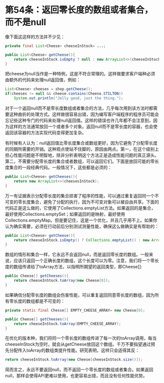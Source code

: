 # 第54条：返回零长度的数组或者集合，而不是null

像下面这这样的方法并不少见：

```java
private final List<Cheese> cheeseInStock= ...;

public List<Cheese> getCheese(){
	return cheeseInStock.isEmpty ? null : new ArrayList<>(cheeseInStock);
}
```

把cheese为null当作是一种特例，这是不符合常理的。这样做要求客户端种必须由额外的代码来处理null返回值，例如：

```java
List<Cheese> cheeses = shop.getCheese();
if(cheeses != null && cheese.contains(Cheese.STILTON))
	System.out.println("Jolly good, just the thing.");
```

对于一个返回null而不是零长度数组或者集合的方法，几乎每次用到该方法时都需要这种曲折的处理方式。这样做很容易出错，因为编写客户端程序的程序员可能会忘记些这种专门的代码来处理null返回值。这样的错误也许几年都不会注意到，因为这样的方法通常放回一个或者多个对象。返回null而不是零长度的容器，也会使返回该容器的方法实现代码变得更加复杂。

有时候有人认为：null返回值比零长度集合或数组更好，因为它避免了分配零长度的同期所需要的开销。这种观点使站不住脚的，原因由两点。第一，在这个级别上担心性能问题是不明智地，除非分析表明这个方法正是造成性能问题的真正源头。第二，不需要分配零长度的集合或者数组，可以返回它们。下面是放回可能的零长度集合的一段经典代码。一般情况下，这些都是必须的：

```java
public List<Cheese> getCheeses(){
	return new ArrayList<>(cheesesInStock);
}
```

万一有证据表示分配零长度的集合损害了程序的性能，可以通过重复返回同一个不可变的零长度集合，避免了分配的执行，因为不可变对象可以被自由共享。下面的代码正是这么做的，它使用了Collections.emptyList方法。如果返回的是集合，最好使用Collections.emptySet；如果返回的是映射，最好使用Collections.emptyMap。但是要记住，这是一个优化，并且几乎用不上。如果你认为确实需要，必须在行动前后分别测试测量性能，确保这么做确实是有帮助的：

```java
public List<Cheese> getCheese(){
	return cheeseInStock.isEmpty() ? Collections.emptyList() : new ArrayList<>(cheeseInStock);
}
```

数组的情形和集合一样，它永远不会返回null，而是返回零长度的数组。一般来说，应该只返回一个正确长度的数组，这个长度可以为零。注意，我们将一个零长度的数组传递给了toArray方法，以指明所期望的返回类型，即Cheese[]:

```java
public Cheese[] getCheeses(){
	return cheeseInStock.toArray(new Cheese[0]);
}
```

如果确信分配零长度的数组会伤害性能，可以重复返回同意零长度的数组，因为所有零长度的数组都是不可变的：

```java
private static final Chesse[] EMPTY_CHEESE_ARRAY= new Cheese[0];

public Cheese[] getCheeses(){
	return cheeseInStock.toArray(EMPTY_CHEESE_ARRAY);
}
```

在优化的版本种，我们将同一个零长度的数组传进了每一次的toArray调用，每当cheeseInStock为空时，就会从getCheese放回这个数组。千万不要指望通过预先分配传入toArray的数组类提升性能。研究表明，这样只会适得其反：

```java
return cheeseInStock.toArray(new Cheese[cheeseInStock.size()]);
```

简而言之，永远不要返回null，而不返回一个零长度的数组或者集合。如果返回null，那样会使得API更难以使用，也更容易出错，而且没有任何性能优势。